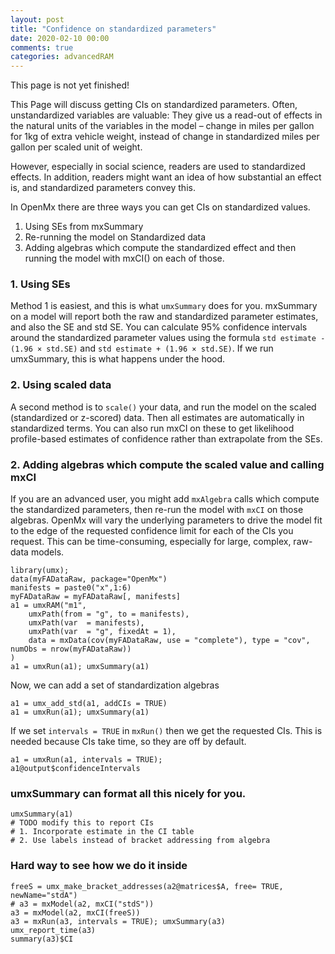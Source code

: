```yaml
---
layout: post
title: "Confidence on standardized parameters"
date: 2020-02-10 00:00
comments: true
categories: advancedRAM
---
```


This page is not yet finished!

This Page will discuss getting CIs on standardized parameters. Often, unstandardized variables are valuable: They give us a read-out of effects in the natural units of the variables in the model – change in miles per gallon for 1kg of extra vehicle weight, instead of change in standardized miles per gallon per scaled unit of weight.

However, especially in social science, readers are used to standardized effects. In addition, readers might want an idea of how substantial an effect is, and standardized parameters convey this.

In OpenMx there are three ways you can get CIs on standardized values.

1. Using SEs from mxSummary
2. Re-running the model on Standardized data
3. Adding algebras which compute the standardized effect and then running the model with mxCI() on each of those.

### 1. Using SEs
Method 1 is easiest, and this is what `umxSummary` does for you.
mxSummary on a model will report both the raw and standardized parameter estimates, and also the SE and std SE. You can calculate 95% confidence intervals around the standardized parameter values using the formula `std estimate - (1.96 × std.SE)` and `std estimate + (1.96 × std.SE)`.
If we run umxSummary, this is what happens under the hood.

### 2.  Using scaled data

A second method is to `scale()` your data, and run the model on the scaled (standardized or z-scored) data. Then all estimates are automatically in standardized terms. You can also run mxCI on these to get likelihood profile-based estimates of confidence rather than extrapolate from the SEs.

### 2.  Adding algebras which compute the scaled value and calling mxCI

If you are an advanced user, you might add `mxAlgebra` calls which compute the standardized parameters, then re-run the model with `mxCI` on those algebras. OpenMx will vary the underlying parameters to drive the model fit to the edge of the requested confidence limit for each of the CIs you request. This can be time-consuming, especially for large, complex, raw-data models.


```splus
library(umx);
data(myFADataRaw, package="OpenMx")
manifests = paste0("x",1:6)
myFADataRaw = myFADataRaw[, manifests]
a1 = umxRAM("m1",
	umxPath(from = "g", to = manifests),
	umxPath(var  = manifests),
	umxPath(var  = "g", fixedAt = 1),
	data = mxData(cov(myFADataRaw, use = "complete"), type = "cov", numObs = nrow(myFADataRaw))
)
a1 = umxRun(a1); umxSummary(a1)
```

Now, we can add a set of standardization algebras

```splus    
a1 = umx_add_std(a1, addCIs = TRUE)
a1 = umxRun(a1); umxSummary(a1)
```

If we set `intervals = TRUE` in `mxRun()` then we get the requested CIs. This is needed because CIs take time, so they are off by default.

```splus    
a1 = umxRun(a1, intervals = TRUE);
a1@output$confidenceIntervals

```
### umxSummary can format all this nicely for you.

```splus
umxSummary(a1)
# TODO modify this to report CIs
# 1. Incorporate estimate in the CI table
# 2. Use labels instead of bracket addressing from algebra
```
### Hard way to see how we do it inside

```splus
freeS = umx_make_bracket_addresses(a2@matrices$A, free= TRUE, newName="stdA")
# a3 = mxModel(a2, mxCI("stdS"))
a3 = mxModel(a2, mxCI(freeS))
a3 = mxRun(a3, intervals = TRUE); umxSummary(a3)
umx_report_time(a3)
summary(a3)$CI

```
